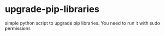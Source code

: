# upgrade-pip-libraries
simple python script to upgrade pip libraries. You need to run it with sudo permissions
